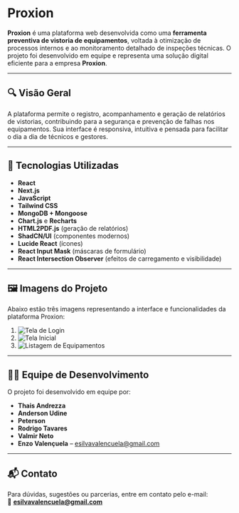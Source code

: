 # Proxion

**Proxion** é uma plataforma web desenvolvida como uma **ferramenta preventiva de vistoria de equipamentos**, voltada à otimização de processos internos e ao monitoramento detalhado de inspeções técnicas. O projeto foi desenvolvido em equipe e representa uma solução digital eficiente para a empresa **Proxion**.

---

## 🔍 Visão Geral

A plataforma permite o registro, acompanhamento e geração de relatórios de vistorias, contribuindo para a segurança e prevenção de falhas nos equipamentos. Sua interface é responsiva, intuitiva e pensada para facilitar o dia a dia de técnicos e gestores.

---

## 🚀 Tecnologias Utilizadas

- **React**
- **Next.js**
- **JavaScript**
- **Tailwind CSS**
- **MongoDB + Mongoose**
- **Chart.js** e **Recharts**
- **HTML2PDF.js** (geração de relatórios)
- **ShadCN/UI** (componentes modernos)
- **Lucide React** (ícones)
- **React Input Mask** (máscaras de formulário)
- **React Intersection Observer** (efeitos de carregamento e visibilidade)

---

## 🖼️ Imagens do Projeto

Abaixo estão três imagens representando a interface e funcionalidades da plataforma Proxion:

1. ![Tela de Login](https://github.com/user-attachments/assets/bbaf19ea-0805-4eb9-9db5-ebd4093406ef)
2. ![Tela Inicial](https://github.com/user-attachments/assets/77241649-dbd1-4e1d-b00b-4b8a325f209f)
3. ![Listagem de Equipamentos](https://github.com/user-attachments/assets/743b78d9-f624-4d94-9c14-0c3f0b53c9c9)

---

## 👨‍💻 Equipe de Desenvolvimento

O projeto foi desenvolvido em equipe por:

- **Thais Andrezza**
- **Anderson Udine**
- **Peterson**
- **Rodrigo Tavares**
- **Valmir Neto**
- **Enzo Valençuela** – [esilvavalencuela@gmail.com](mailto:esilvavalencuela@gmail.com)

---

## 📬 Contato

Para dúvidas, sugestões ou parcerias, entre em contato pelo e-mail:  
📧 **esilvavalencuela@gmail.com**
